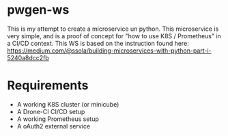 # pwgen-ws

This is my attempt to create a microservice un python. This microservice is very simple, and is a proof of concept for "how to use K8S / Prometheus" in a CI/CD context.
This WS is based on the instruction found here: https://medium.com/@ssola/building-microservices-with-python-part-i-5240a8dcc2fb

# Requirements
* A working K8S cluster (or minicube)
* A Drone-CI CI/CD setup
* A working Prometheus setup
* A oAuth2 external service